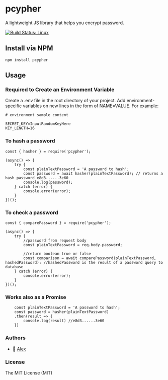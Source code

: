 # pcypher
A lightweight JS library that helps you encrypt password.

[![Build Status: Linux](https://travis-ci.com/MugssyBoy/pcypher.svg?branch=master)](https://travis-ci.com/MugssyBoy/pcypher)


## Install via NPM
```npm install pcypher```


## Usage


### Required to Create an Environment Variable
Create a .env file in the root directory of your project. Add environment-specific variables on new lines in the form of NAME=VALUE. For example:

```
# environment sample content

SECRET_KEY=InputRandomKeyHere
KEY_LENGTH=16
```


### To hash a password
```
const { hasher } = require('pcypher');

(async() => {
    try {
        const plainTextPassword = 'A password to hash';
        const password = await hasher(plainTextPassword); // returns a hash password e8d3......3e60
        console.log(password);
    } catch (error) {
        console.error(error);
    }
})();
```


### To check a password
```
const { comparePassword } = require('pcypher');

(async() => {
    try {
        //password from request body
        const plainTextPassword = req.body.password;
        
        //return boolean true or false
        const comparison = await comparePassword(plainTextPassword, hashedPassword); //hashedPassword is the result of a password query to database
    } catch (error) {
        console.error(error);
    }
})();
```

### Works also as a Promise
```
    const plainTextPassword = 'A password to hash';
    const password = hasher(plainTextPassword)
    .then(result => {
        console.log(result) //e8d3......3e60
    })
```


### Authors
- 🐰 [Alex](https://github.com/MugssyBoy)



### License
The MIT License (MIT)